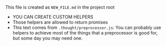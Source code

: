 This file is created as `NEW_FILE.md` in the project root

* YOU CAN CREATE CUSTOM HELPERS
* Those helpers are allowed to return promises
* This text comes from `.thought/preprocessor.js`: You can probably use helpers to achieve most of the things that a preprocessor is good for, but some day you may need one.